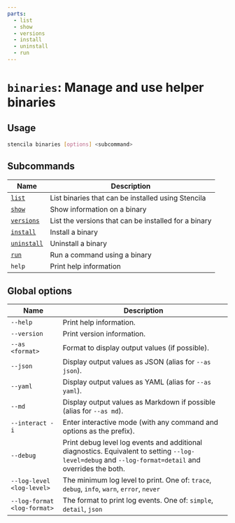```yaml
---
parts:
  - list
  - show
  - versions
  - install
  - uninstall
  - run
---
```


<!-- Generated from doc comments in Rust. Do not edit. -->

# `binaries`: Manage and use helper binaries

## Usage

```sh
stencila binaries [options] <subcommand>
```

## Subcommands

| Name                     | Description                                          |
| ------------------------ | ---------------------------------------------------- |
| [`list`](list)           | List binaries that can be installed using Stencila   |
| [`show`](show)           | Show information on a binary                         |
| [`versions`](versions)   | List the versions that can be installed for a binary |
| [`install`](install)     | Install a binary                                     |
| [`uninstall`](uninstall) | Uninstall a binary                                   |
| [`run`](run)             | Run a command using a binary                         |
| `help`                   | Print help information                               |

## Global options

| Name                        | Description                                                                                                                                          |
| --------------------------- | ---------------------------------------------------------------------------------------------------------------------------------------------------- |
| `--help`                    | Print help information.                                                                                                                              |
| `--version`                 | Print version information.                                                                                                                           |
| `--as <format>`             | Format to display output values (if possible).                                                                                                       |
| `--json`                    | Display output values as JSON (alias for `--as json`).                                                                                               |
| `--yaml`                    | Display output values as YAML (alias for `--as yaml`).                                                                                               |
| `--md`                      | Display output values as Markdown if possible (alias for `--as md`).                                                                                 |
| `--interact -i`             | Enter interactive mode (with any command and options as the prefix).                                                                                 |
| `--debug`                   | Print debug level log events and additional diagnostics. Equivalent to setting `--log-level=debug` and `--log-format=detail` and overrides the both. |
| `--log-level <log-level>`   | The minimum log level to print. One of: `trace`, `debug`, `info`, `warn`, `error`, `never`                                                           |
| `--log-format <log-format>` | The format to print log events. One of: `simple`, `detail`, `json`                                                                                   |
